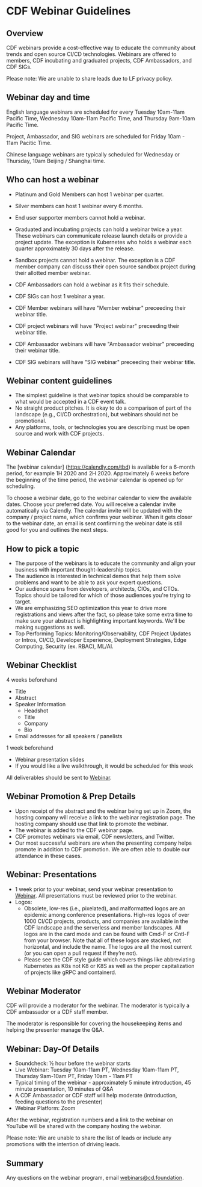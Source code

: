 # CDF Webinar Guidelines #

## Overview ##

CDF webinars provide a cost-effective way to educate the community about trends and open source CI/CD technologies. Webinars are offered to members, CDF incubating and graduated projects, CDF Ambassadors, and CDF SIGs.

Please note: We are unable to share leads due to LF privacy policy.

## Webinar day and time ##

English language webinars are scheduled for every Tuesday 10am-11am Pacific Time, Wednesday 10am-11am Pacific Time, and Thursday 9am-10am Pacific Time.

Project, Ambassador, and SIG webinars are scheduled for Friday 10am - 11am Pacitic Time.

Chinese language webinars are typically scheduled for Wednesday or Thursday, 10am Beijing / Shanghai time. 

## Who can host a webinar ##

* Platinum and Gold Members can host 1 webinar per quarter.
* Silver members can host 1 webinar every 6 months.
* End user supporter members cannot hold a webinar.
* Graduated and incubating projects can hold a webinar twice a year. These webinars can communicate release launch details or provide a project update. The exception is Kubernetes who holds a webinar each quarter approximately 30 days after the release.
* Sandbox projects cannot hold a webinar. The exception is a CDF member company can discuss their open source sandbox project during their allotted member webinar.
* CDF Ambassadors can hold a webinar as it fits their schedule.
* CDF SIGs can host 1 webinar a year.

* CDF Member webinars will have "Member webinar" preceeding their webinar title.
* CDF project webinars will have "Project webinar" preceeding their webinar title.
* CDF Ambassador webinars will have "Ambassador webinar" preceeding their webinar title.
* CDF SIG webinars will have "SIG webinar" preceeding their webinar title.

## Webinar content guidelines ##

* The simplest guideline is that webinar topics should be comparable to what would be accepted in a CDF event talk. 
* No straight product pitches. It is okay to do a comparison of part of the landscape (e.g., CI/CD orchestration), but webinars should not be promotional. 
* Any platforms, tools, or technologies you are describing must be open source and work with CDF projects.

## Webinar Calendar ##

The [webinar calendar] (https://calendly.com/tbd) is available for a 6-month period, for example 1H 2020 and 2H 2020. Approximately 6 weeks before the beginning of the time period, the webinar calendar is opened up for scheduling.

To choose a webinar date, go to the webinar calendar to view the available dates. Choose your preferred date. You will receive a calendar invite automatically via Calendly. The calendar invite will be updated with the company / project name, which confirms your webinar. When it gets closer to the webinar date, an email is sent confirming the webinar date is still good for you and outlines the next steps.

## How to pick a topic ##

* The purpose of the webinars is to educate the community and align your business with important thought-leadership topics. 
* The audience is interested in technical demos that help them solve problems and want to be able to ask your expert questions. 
* Our audience spans from developers, architects, CIOs, and CTOs. Topics should be tailored for which of those audiences you're trying to target. 
* We are emphasizing SEO optimization this year to drive more registrations and views after the fact, so please take some extra time to make sure your abstract is highlighting important keywords. We'll be making suggestions as well. 
* Top Performing Topics: Monitoring/Observability, CDF Project Updates or Intros, CI/CD, Developer Experience, Deployment Strategies, Edge Computing, Security (ex. RBAC), ML/AI. 

## Webinar Checklist ##

4 weeks beforehand
* Title
* Abstract
* Speaker Information
  * Headshot 
  * Title
  * Company
  * Bio
* Email addresses for all speakers / panelists

1 week beforehand
* Webinar presentation slides
* If you would like a live walkthrough, it would be scheduled for this week 

All deliverables should be sent to [Webinar](mailto:webinars@cd.foundation). 

## Webinar Promotion & Prep Details ##

* Upon receipt of the abstract and the webinar being set up in Zoom, the hosting company will receive a link to the webinar registration page. The hosting company should use that link to promote the webinar.
* The webinar is added to the CDF webinar page.
* CDF promotes webinars via email, CDF newsletters, and Twitter.
* Our most successful webinars are when the presenting company helps promote in addition to CDF promotion. We are often able to double our attendance in these cases. 

## Webinar: Presentations ##
* 1 week prior to your webinar, send your webinar presentation to [Webinar](mailto:webinars@cd.foundation). All presentations must be reviewed prior to the webinar.
* Logos:
  * Obsolete, low-res (i.e., pixelated), and malformatted logos are an epidemic among conference presentations. High-res logos of over 1000 CI/CD projects, products, and companies are available in the CDF landscape and the serverless and member landscapes. All logos are in the card mode and can be found with Cmd-F or Cntl-F from your browser. Note that all of these logos are stacked, not horizontal, and include the name. The logos are all the most current (or you can open a pull request if they’re not). 
  * Please see the CDF style guide which covers things like abbreviating Kubernetes as K8s not K8 or K8S as well as the proper capitalization of projects like gRPC and containerd.

## Webinar Moderator ##

CDF will provide a moderator for the webinar. The moderator is typically a CDF ambassador or a CDF staff member.

The moderator is responsible for covering the housekeeping items and helping the presenter manage the Q&A.


## Webinar: Day-Of Details ##

* Soundcheck: ½ hour before the webinar starts
* Live Webinar: Tuesday 10am-11am PT, Wednesday 10am-11am PT, Thursday 9am-10am PT, Friday 10am - 11am PT
* Typical timing of the webinar - approximately 5 minute introduction, 45 minute presentation, 10 minutes of Q&A
* A CDF Ambassador or CDF staff will help moderate (introduction, feeding questions to the presenter) 
* Webinar Platform: Zoom 

After the webinar, registration numbers and a link to the webinar on YouTube will be shared with the company hosting the webinar.

Please note: We are unable to share the list of leads or include any promotions with the intention of driving leads. 

## Summary ##

Any questions on the webinar program, email webinars@cd.foundation.

